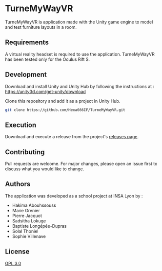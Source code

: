 # TurneMyWayVR

TurneMyWayVR is application made with the Unity game engine to model and test furniture layouts in a room.

## Requirements

A virtual reality headset is required to use the application. TurneMyWayVR has been tested only for the Oculus Rift S.

## Development

Download and install Unity and Unity Hub by following the instructions at : https://unity3d.com/get-unity/download

Clone this repository and add it as a project in Unity Hub.

```bash
git clone https://github.com/Hexa666IF/TurneMyWayVR.git
```

## Execution

Download and execute a release from the project's [releases page](https://github.com/Hexa666IF/TurneMyWayVR/releases).


## Contributing
Pull requests are welcome. For major changes, please open an issue first to discuss what you would like to change.


## Authors
The application was developed as a school project at INSA Lyon by :
- Hakima Abouhssouss
- Marie Grenier
- Pierre Jacquot
- Sadsitha Lokuge 
- Baptiste Longépée-Dupras
- Solal Thoniel 
- Sophie Villenave


## License
[GPL 3.0](https://choosealicense.com/licenses/gpl-3.0/)
